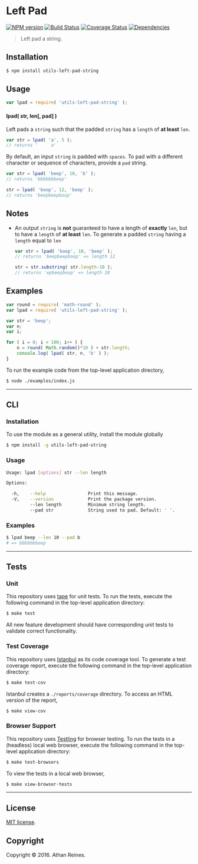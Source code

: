 Left Pad
===
[![NPM version][npm-image]][npm-url] [![Build Status][build-image]][build-url] [![Coverage Status][coverage-image]][coverage-url] [![Dependencies][dependencies-image]][dependencies-url]

> Left pad a string.


## Installation

``` bash
$ npm install utils-left-pad-string
```


## Usage

``` javascript
var lpad = require( 'utils-left-pad-string' );
```

#### lpad( str, len[, pad] )

Left pads a `string` such that the padded `string` has a `length` of __at least__ `len`.


``` javascript
var str = lpad( 'a', 5 );
// returns '     a'
```

By default, an input `string` is padded with `spaces`. To pad with a different character or sequence of characters, provide a `pad` string.

``` javascript
var str = lpad( 'beep', 10, 'b' );
// returns 'bbbbbbbeep'

str = lpad( 'boop', 12, 'beep' );
// returns 'beepbeepboop'
```


## Notes

* An output `string` is __not__ guaranteed to have a length of __exactly__ `len`, but to have a `length` of __at least__ `len`. To generate a padded `string` having a `length` equal to `len`

	``` javascript
	var str = lpad( 'boop', 10, 'beep' );
	// returns 'beepbeepboop' => length 12

	str = str.substring( str.length-10 );
	// returns 'epbeepboop' => length 10
	``` 


## Examples

``` javascript
var round = require( 'math-round' );
var lpad = require( 'utils-left-pad-string' );

var str = 'beep';
var n;
var i;

for ( i = 0; i < 100; i++ ) {
	n = round( Math.random()*10 ) + str.length;
	console.log( lpad( str, n, 'b' ) );
}
```

To run the example code from the top-level application directory,

``` bash
$ node ./examples/index.js
```


---
## CLI

### Installation

To use the module as a general utility, install the module globally

``` bash
$ npm install -g utils-left-pad-string
```


### Usage

``` bash
Usage: lpad [options] str --len length

Options:

  -h,    --help                Print this message.
  -V,    --version             Print the package version.
         --len length          Minimum string length.
         --pad str             String used to pad. Default: ' '.
```


### Examples

``` bash
$ lpad beep --len 10 --pad b
# => bbbbbbbeep
```


---
## Tests

### Unit

This repository uses [tape][tape] for unit tests. To run the tests, execute the following command in the top-level application directory:

``` bash
$ make test
```

All new feature development should have corresponding unit tests to validate correct functionality.


### Test Coverage

This repository uses [Istanbul][istanbul] as its code coverage tool. To generate a test coverage report, execute the following command in the top-level application directory:

``` bash
$ make test-cov
```

Istanbul creates a `./reports/coverage` directory. To access an HTML version of the report,

``` bash
$ make view-cov
```


### Browser Support

This repository uses [Testling][testling] for browser testing. To run the tests in a (headless) local web browser, execute the following command in the top-level application directory:

``` bash
$ make test-browsers
```

To view the tests in a local web browser,

``` bash
$ make view-browser-tests
```

<!-- [![browser support][browsers-image]][browsers-url] -->


---
## License

[MIT license](http://opensource.org/licenses/MIT).


## Copyright

Copyright &copy; 2016. Athan Reines.


[npm-image]: http://img.shields.io/npm/v/utils-left-pad-string.svg
[npm-url]: https://npmjs.org/package/utils-left-pad-string

[build-image]: http://img.shields.io/travis/kgryte/utils-left-pad-string/master.svg
[build-url]: https://travis-ci.org/kgryte/utils-left-pad-string

[coverage-image]: https://img.shields.io/codecov/c/github/kgryte/utils-left-pad-string/master.svg
[coverage-url]: https://codecov.io/github/kgryte/utils-left-pad-string?branch=master

[dependencies-image]: http://img.shields.io/david/kgryte/utils-left-pad-string.svg
[dependencies-url]: https://david-dm.org/kgryte/utils-left-pad-string

[dev-dependencies-image]: http://img.shields.io/david/dev/kgryte/utils-left-pad-string.svg
[dev-dependencies-url]: https://david-dm.org/dev/kgryte/utils-left-pad-string

[github-issues-image]: http://img.shields.io/github/issues/kgryte/utils-left-pad-string.svg
[github-issues-url]: https://github.com/kgryte/utils-left-pad-string/issues

[tape]: https://github.com/substack/tape
[istanbul]: https://github.com/gotwarlost/istanbul
[testling]: https://ci.testling.com

